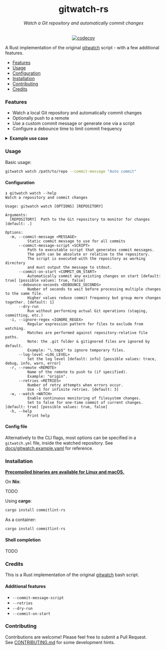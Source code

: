 <div align="center">

<h1>gitwatch-rs</h1>
<em>Watch a Git repository and automatically commit changes</em><br/><br/>

[![codecov](https://codecov.io/gh/croissong/gitwatch-rs/graph/badge.svg?token=UBV2B6146B)](https://codecov.io/gh/croissong/gitwatch-rs)

</div>

A Rust implementation of the original [gitwatch](https://github.com/gitwatch/gitwatch) script - with a few additional features.

- [Features](#features)
- [Usage](#usage)
- [Configuration](#configuration)
- [Installation](#installation)
- [Contributing](#contributing)
- [Credits](#credits)

### Features

- Watch a local Git repository and automatically commit changes
- Optionally push to a remote 
- Use a custom commit message or generate one via a script
- Configure a debounce time to limit commit frequency 


<details>
<summary><b>Example use case</b></summary>

I use the tool to watch my notes and automatically 

in action:
asciicinema

</details>

### Usage

Basic usage:
```bash
gitwatch watch /path/to/repo --commit-message "Auto commit"
```

#### Configuration

```console
❯ gitwatch watch --help
Watch a repository and commit changes

Usage: gitwatch watch [OPTIONS] [REPOSITORY]

Arguments:
  [REPOSITORY]  Path to the Git repository to monitor for changes [default: .]

Options:
  -m, --commit-message <MESSAGE>
          Static commit message to use for all commits
      --commit-message-script <SCRIPT>
          Path to executable script that generates commit messages.
          The path can be absolute or relative to the repository.
          The script is executed with the repository as working directory
          and must output the message to stdout.
      --commit-on-start <COMMIT_ON_START>
          Automatically commit any existing changes on start [default: true] [possible values: true, false]
      --debounce-seconds <DEBOUNCE_SECONDS>
          Number of seconds to wait before processing multiple changes to the same file.
          Higher values reduce commit frequency but group more changes together. [default: 1]
      --dry-run
          Run without performing actual Git operations (staging, committing, etc.)
  -i, --ignore-regex <IGNORE_REGEX>
          Regular expression pattern for files to exclude from watching.
          Matches are performed against repository-relative file paths.
          Note: the .git folder & gitignored files are ignored by default.
          Example: "\.tmp$" to ignore temporary files.
      --log-level <LOG_LEVEL>
          Set the log level [default: info] [possible values: trace, debug, info, warn, error]
  -r, --remote <REMOTE>
          Name of the remote to push to (if specified).
          Example: "origin".
      --retries <RETRIES>
          Number of retry attempts when errors occur.
          Use -1 for infinite retries. [default: 3]
  -w, --watch <WATCH>
          Enable continuous monitoring of filesystem changes.
          Set to false for one-time commit of current changes. [default: true] [possible values: true, false]
  -h, --help
          Print help
```

#### Config file

Alternatively to the CLI flags, most options can be specified in a `gitwatch.yml` file, inside the watched repository.
See [docs/gitwatch.example.yaml](docs/gitwatch.example.yaml) for reference.

### Installation

**[Precompiled binaries are available for Linux and macOS.](https://github.com/croissong/gitwatch-rs/releases)**


On **Nix**:

TODO

Using **cargo**:

```sh
cargo install commitlint-rs
```

As a container:

```sh
cargo install commitlint-rs
```


#### Shell completion

TODO

### Credits

This is a Rust implementation of the original [gitwatch](https://github.com/gitwatch/gitwatch) bash script.

#### Additional features
- `--commit-message-script`
- `--retries`
- `--dry-run`
- `--commit-on-start`

### Contributing

Contributions are welcome! Please feel free to submit a Pull Request.  
See [CONTRIBUTING.md](CONTRIBUTING.md) for some development hints.
